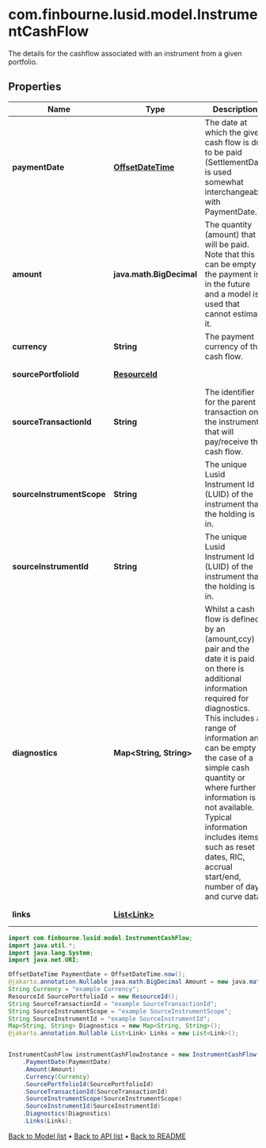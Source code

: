 # com.finbourne.lusid.model.InstrumentCashFlow
The details for the cashflow associated with an instrument from a given portfolio.

## Properties

Name | Type | Description | Notes
------------ | ------------- | ------------- | -------------
**paymentDate** | [**OffsetDateTime**](OffsetDateTime.md) | The date at which the given cash flow is due to be paid (SettlementDate is used somewhat interchangeably with PaymentDate.) | [default to OffsetDateTime]
**amount** | **java.math.BigDecimal** | The quantity (amount) that will be paid. Note that this can be empty if the payment is in the future and a model is used that cannot estimate it. | [optional] [default to java.math.BigDecimal]
**currency** | **String** | The payment currency of the cash flow. | [default to String]
**sourcePortfolioId** | [**ResourceId**](ResourceId.md) |  | [default to ResourceId]
**sourceTransactionId** | **String** | The identifier for the parent transaction on the instrument that will pay/receive this cash flow. | [default to String]
**sourceInstrumentScope** | **String** | The unique Lusid Instrument Id (LUID) of the instrument that the holding is in. | [default to String]
**sourceInstrumentId** | **String** | The unique Lusid Instrument Id (LUID) of the instrument that the holding is in. | [default to String]
**diagnostics** | **Map&lt;String, String&gt;** | Whilst a cash flow is defined by an (amount,ccy) pair and the date it is paid on there is additional information required for diagnostics. This includes a range of information and can be empty in the case of a simple cash quantity or where further information is not available. Typical information includes items such as reset dates, RIC, accrual start/end, number of days and curve data. | [default to Map<String, String>]
**links** | [**List&lt;Link&gt;**](Link.md) |  | [optional] [default to List<Link>]

```java
import com.finbourne.lusid.model.InstrumentCashFlow;
import java.util.*;
import java.lang.System;
import java.net.URI;

OffsetDateTime PaymentDate = OffsetDateTime.now();
@jakarta.annotation.Nullable java.math.BigDecimal Amount = new java.math.BigDecimal("100.00");
String Currency = "example Currency";
ResourceId SourcePortfolioId = new ResourceId();
String SourceTransactionId = "example SourceTransactionId";
String SourceInstrumentScope = "example SourceInstrumentScope";
String SourceInstrumentId = "example SourceInstrumentId";
Map<String, String> Diagnostics = new Map<String, String>();
@jakarta.annotation.Nullable List<Link> Links = new List<Link>();


InstrumentCashFlow instrumentCashFlowInstance = new InstrumentCashFlow()
    .PaymentDate(PaymentDate)
    .Amount(Amount)
    .Currency(Currency)
    .SourcePortfolioId(SourcePortfolioId)
    .SourceTransactionId(SourceTransactionId)
    .SourceInstrumentScope(SourceInstrumentScope)
    .SourceInstrumentId(SourceInstrumentId)
    .Diagnostics(Diagnostics)
    .Links(Links);
```


[Back to Model list](../README.md#documentation-for-models) &#8226; [Back to API list](../README.md#documentation-for-api-endpoints) &#8226; [Back to README](../README.md)
